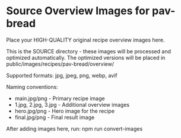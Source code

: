 # Source Overview Images for pav-bread

Place your HIGH-QUALITY original recipe overview images here.

This is the SOURCE directory - these images will be processed and optimized automatically.
The optimized versions will be placed in public/images/recipes/pav-bread/overview/

Supported formats: jpg, jpeg, png, webp, avif

Naming conventions:
- main.jpg/png - Primary recipe image
- 1.jpg, 2.jpg, 3.jpg - Additional overview images
- hero.jpg/png - Hero image for the recipe
- final.jpg/png - Final result image

After adding images here, run: npm run convert-images
